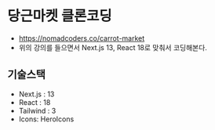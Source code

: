 # 당근마켓 클론코딩

- https://nomadcoders.co/carrot-market
- 위의 강의를 들으면서 Next.js 13, React 18로 맞춰서 코딩해본다.

## 기술스택

- Next.js : 13
- React : 18
- Tailwind : 3
- Icons: HeroIcons
